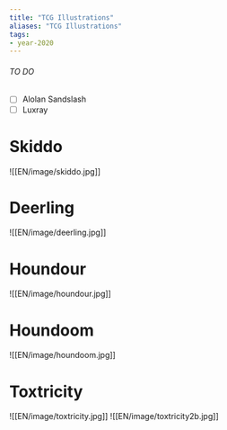 ```yaml
---
title: "TCG Illustrations"
aliases: "TCG Illustrations"
tags:
- year-2020
---
```

###### TO DO
- [ ] Alolan Sandslash
- [ ] Luxray

# Skiddo
![[EN/image/skiddo.jpg]]
# Deerling
![[EN/image/deerling.jpg]]
# Houndour
![[EN/image/houndour.jpg]]
# Houndoom
![[EN/image/houndoom.jpg]]
# Toxtricity
![[EN/image/toxtricity.jpg]]
![[EN/image/toxtricity2b.jpg]]
